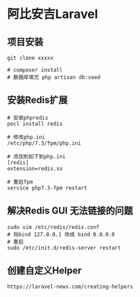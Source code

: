 # 阿比安吉Laravel

## 项目安装

```$xslt
git clone xxxxx

# composer install
# 数据库填充 php artisan db:seed
```



## 安装Redis扩展

```
# 安装phpredis
pecl install redis

# 修改php.ini
/etc/php/7.3/fpm/php.ini

# 添加到如下到php.ini
[redis]
extension=redis.so

# 重启fpm
service php7.3-fpm restart
```

## 解决Redis GUI 无法链接的问题

```$xslt
sudo vim /etc/redis/redis.conf
# 将bind 127.0.0.1 改成 bind 0.0.0.0
# 重启
sudo /etc/init.d/redis-server restart
```

## 创建自定义Helper

```
https://laravel-news.com/creating-helpers
```


